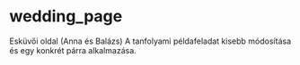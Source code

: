 # wedding_page
Esküvői oldal (Anna és Balázs)
A tanfolyami példafeladat kisebb módosítása és egy konkrét párra alkalmazása.
